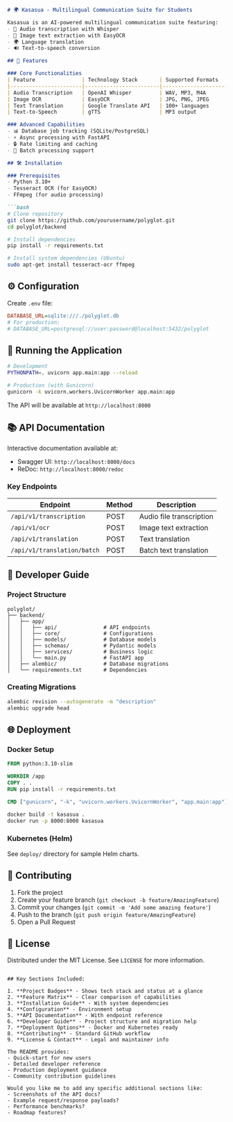 ```markdown
# 🌍 Kasasua - Multilingual Communication Suite for Students

Kasasua is an AI-powered multilingual communication suite featuring:
- 🎤 Audio transcription with Whisper
- 📄 Image text extraction with EasyOCR
- 🌍 Language translation
- 🔊 Text-to-speech conversion

## 🚀 Features

### Core Functionalities
| Feature               | Technology Stack       | Supported Formats          |
|-----------------------|------------------------|----------------------------|
| Audio Transcription   | OpenAI Whisper         | WAV, MP3, M4A              |
| Image OCR             | EasyOCR                | JPG, PNG, JPEG             |
| Text Translation      | Google Translate API   | 100+ languages             |
| Text-to-Speech        | gTTS                   | MP3 output                 |

### Advanced Capabilities
- 📊 Database job tracking (SQLite/PostgreSQL)
- ⚡ Async processing with FastAPI
- 🔒 Rate limiting and caching
- 🎯 Batch processing support

## 🛠 Installation

### Prerequisites
- Python 3.10+
- Tesseract OCR (for EasyOCR)
- FFmpeg (for audio processing)

```bash
# Clone repository
git clone https://github.com/yourusername/polyglot.git
cd polyglot/backend

# Install dependencies
pip install -r requirements.txt

# Install system dependencies (Ubuntu)
sudo apt-get install tesseract-ocr ffmpeg
```

## ⚙️ Configuration

Create `.env` file:
```ini
DATABASE_URL=sqlite:///./polyglot.db
# For production:
# DATABASE_URL=postgresql://user:password@localhost:5432/polyglot
```

## 🏃 Running the Application

```bash
# Development
PYTHONPATH=. uvicorn app.main:app --reload

# Production (with Gunicorn)
gunicorn -k uvicorn.workers.UvicornWorker app.main:app
```

The API will be available at `http://localhost:8000`

## 📚 API Documentation

Interactive documentation available at:
- Swagger UI: `http://localhost:8000/docs`
- ReDoc: `http://localhost:8000/redoc`

### Key Endpoints

| Endpoint                 | Method | Description                     |
|--------------------------|--------|---------------------------------|
| `/api/v1/transcription`  | POST   | Audio file transcription        |
| `/api/v1/ocr`            | POST   | Image text extraction           |
| `/api/v1/translation`    | POST   | Text translation                |
| `/api/v1/translation/batch` | POST | Batch text translation       |

## 🧰 Developer Guide

### Project Structure
```
polyglot/
├── backend/
│   ├── app/
│   │   ├── api/               # API endpoints
│   │   ├── core/              # Configurations
│   │   ├── models/            # Database models
│   │   ├── schemas/           # Pydantic models
│   │   ├── services/          # Business logic
│   │   └── main.py            # FastAPI app
│   ├── alembic/               # Database migrations
│   └── requirements.txt       # Dependencies
```

### Creating Migrations
```bash
alembic revision --autogenerate -m "description"
alembic upgrade head
```

## 🌐 Deployment

### Docker Setup
```dockerfile
FROM python:3.10-slim

WORKDIR /app
COPY . .
RUN pip install -r requirements.txt

CMD ["gunicorn", "-k", "uvicorn.workers.UvicornWorker", "app.main:app"]
```

```bash
docker build -t kasasua .
docker run -p 8000:8000 kasasua
```

### Kubernetes (Helm)
See `deploy/` directory for sample Helm charts.

## 🤝 Contributing

1. Fork the project
2. Create your feature branch (`git checkout -b feature/AmazingFeature`)
3. Commit your changes (`git commit -m 'Add some amazing feature'`)
4. Push to the branch (`git push origin feature/AmazingFeature`)
5. Open a Pull Request

## 📜 License

Distributed under the MIT License. See `LICENSE` for more information.
```

## Key Sections Included:

1. **Project Badges** - Shows tech stack and status at a glance
2. **Feature Matrix** - Clear comparison of capabilities
3. **Installation Guide** - With system dependencies
4. **Configuration** - Environment setup
5. **API Documentation** - With endpoint reference
6. **Developer Guide** - Project structure and migration help
7. **Deployment Options** - Docker and Kubernetes ready
8. **Contributing** - Standard GitHub workflow
9. **License & Contact** - Legal and maintainer info

The README provides:
- Quick-start for new users
- Detailed developer reference
- Production deployment guidance
- Community contribution guidelines

Would you like me to add any specific additional sections like:
- Screenshots of the API docs?
- Example request/response payloads?
- Performance benchmarks?
- Roadmap features?
